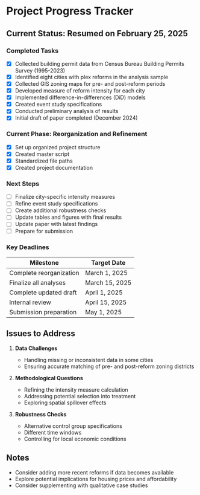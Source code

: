 # Project Progress Tracker

## Current Status: Resumed on February 25, 2025

### Completed Tasks

- [x] Collected building permit data from Census Bureau Building Permits Survey (1995-2023)
- [x] Identified eight cities with plex reforms in the analysis sample
- [x] Collected GIS zoning maps for pre- and post-reform periods
- [x] Developed measure of reform intensity for each city
- [x] Implemented difference-in-differences (DiD) models
- [x] Created event study specifications
- [x] Conducted preliminary analysis of results
- [x] Initial draft of paper completed (December 2024)

### Current Phase: Reorganization and Refinement

- [x] Set up organized project structure
- [x] Created master script
- [x] Standardized file paths
- [x] Created project documentation

### Next Steps

- [ ] Finalize city-specific intensity measures
- [ ] Refine event study specifications
- [ ] Create additional robustness checks
- [ ] Update tables and figures with final results
- [ ] Update paper with latest findings
- [ ] Prepare for submission

### Key Deadlines

| Milestone | Target Date |
|-----------|------------|
| Complete reorganization | March 1, 2025 |
| Finalize all analyses | March 15, 2025 |
| Complete updated draft | April 1, 2025 |
| Internal review | April 15, 2025 |
| Submission preparation | May 1, 2025 |

## Issues to Address

1. **Data Challenges**
   - Handling missing or inconsistent data in some cities
   - Ensuring accurate matching of pre- and post-reform zoning districts

2. **Methodological Questions**
   - Refining the intensity measure calculation
   - Addressing potential selection into treatment
   - Exploring spatial spillover effects

3. **Robustness Checks**
   - Alternative control group specifications
   - Different time windows
   - Controlling for local economic conditions

## Notes

- Consider adding more recent reforms if data becomes available
- Explore potential implications for housing prices and affordability
- Consider supplementing with qualitative case studies
